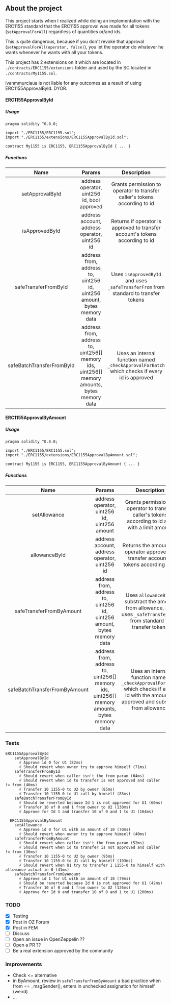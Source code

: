## About the project

This project starts when I realized while doing an implementation with the ERC1155 standard that the ERC1155 approval was made for all tokens (`setApprovalForAll`) regardless of quantities or/and ids.

This is quite dangerous, because if you don't revoke that approval (`setApprovalForAll(operator, false)`), you let the operator do whatever he wants whenever he wants with all your tokens.

This project has 2 extensions on it which are located in `./contracts/ERC1155/extensions` folder and used by the SC located in `./contracts/My1155.sol`.

ivanmmurciaua is not liable for any outcomes as a result of using ERC1155ApprovalById. DYOR.

#### ERC1155ApprovalById

##### Usage

```solidity
pragma solidity ^0.8.0;

import "./ERC1155/ERC1155.sol";
import "./ERC1155/extensions/ERC1155ApprovalById.sol";

contract My1155 is ERC1155, ERC1155ApprovalById { ... }
```

##### Functions

| Name         | Params | Description |
|:--------------:|:-----:|:------------:|
| setApprovalById | address operator, uint256 id, bool approved | Grants permission to operator to transfer caller's tokens according to id |
| isApprovedById | address account, address operator, uint256 id | Returns if operator is approved to transfer account's tokens according to id |
| safeTransferFromById | address from, address to, uint256 id, uint256 amount, bytes memory data | Uses `isApprovedById` and uses `_safeTransferFrom` from standard to transfer tokens |
| safeBatchTransferFromById | address from, address to, uint256[] memory ids, uint256[] memory amounts, bytes memory data | Uses an internal function named `_checkApprovalForBatch` which checks if every id is approved |


#### ERC1155ApprovalByAmount

##### Usage

```solidity
pragma solidity ^0.8.0;

import "./ERC1155/ERC1155.sol";
import "./ERC1155/extensions/ERC1155ApprovalByAmount.sol";

contract My1155 is ERC1155, ERC1155ApprovalByAmount { ... }
```

##### Functions

| Name         | Params | Description |
|:--------------:|:-----:|:------------:|
| setAllowance | address operator, uint256 id, uint256 amount | Grants permission to operator to transfer caller's tokens according to id and with a limit amount |
| allowanceById | address account, address operator, uint256 id | Returns the amount for operator approved to transfer account's tokens according to id |
| safeTransferFromByAmount | address from, address to, uint256 id, uint256 amount, bytes memory data | Uses `allowanceById`, substract the amount from allowance, and uses `_safeTransferFrom` from standard to transfer tokens |
| safeBatchTransferFromByAmount | address from, address to, uint256[] memory ids, uint256[] memory amounts, bytes memory data | Uses an internal function named `_checkApprovalForBatch` which checks if every id with the amount is approved and substract from allowance |

### Tests

```
ERC1155ApprovalById
    setApprovalById  
      √ Approve id 0 for U1 (82ms)
      √ Should revert when owner try to approve himself (71ms)
    safeTransferFromById
      √ Should revert when caller isn't the from param (64ms)
      √ Should revert when id to transfer is not approved and caller != from (46ms)
      √ Transfer 10 1155-0 to U2 by owner (85ms)
      √ Transfer 10 1155-0 to U1 call by himself (83ms)
    safeBatchTransferFromById
      √ Should be reverted because Id 1 is not approved for U1 (60ms)
      √ Transfer 10 of 0 and 1 from owner to U2 (130ms)
      √ Approve for Id 1 and transfer 10 of 0 and 1 to U1 (164ms)

  ERC1155ApprovalByAmount
    setAllowance
      √ Approve id 0 for U1 with an amount of 10 (70ms)
      √ Should revert when owner try to approve himself (40ms)
    safeTransferFromByAmount
      √ Should revert when caller isn't the from param (52ms)
      √ Should revert when id to transfer is not approved and caller != from (36ms)
      √ Transfer 10 1155-0 to U2 by owner (95ms)
      √ Transfer 10 1155-0 to U1 call by himself (103ms)
      √ Should revert when U1 try to transfer 1 1155-0 to himself with allowance actual in 0 (41ms)
    safeBatchTransferFromByAmount
      √ Approve id 1 for U1 with an amount of 10 (79ms)
      √ Should be reverted because Id 0 is not approved for U1 (42ms)
      √ Transfer 10 of 0 and 1 from owner to U2 (126ms)
      √ Approve for Id 0 and transfer 10 of 0 and 1 to U1 (200ms)
```

### TODO

- [X] Testing
- [X] Post in OZ Forum
- [X] Post in FEM
- [ ] Discuss
- [ ] Open an issue in OpenZeppelin ??
- [ ] Open a PR ??
- [ ] Be a real extension approved by the community

### Improvements

- Check <= alternative
- in ByAmount, review in `safeTransferFromByAmount` a bad practice when from == _msgSender(), enters in unchecked assignation for himself (weird)
- ...